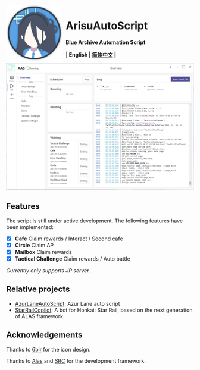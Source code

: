 <img width="150" height="150" align="left" style="float: left; margin: 0 10px 0 0;" alt="AAS icon" src="docs/resources/aas_icon.svg"/>

# ArisuAutoScript

**Blue Archive Automation Script**

**| English | [简体中文](README.md) |**

![gui_en.png](docs/resources/gui_en.png)

## Features

The script is still under active development. The following features have been implemented:

- [x] **Cafe** Claim rewards / Interact / Second cafe
- [x] **Circle** Claim AP
- [x] **Mailbox** Claim rewards
- [x] **Tactical Challenge** Claim rewards / Auto battle

_Currently only supports JP server._

## Relative projects

- [AzurLaneAutoScript](https://github.com/LmeSzinc/AzurLaneAutoScript): Azur Lane auto script
- [StarRailCopilot](https://github.com/LmeSzinc/StarRailCopilot): A bot for Honkai: Star Rail, based on the next
  generation of ALAS framework.

## Acknowledgements

Thanks to [6bir](https://github.com/6bir) for the icon design.

Thanks to [Alas](https://github.com/LmeSzinc/AzurLaneAutoScript) and [SRC](https://github.com/LmeSzinc/StarRailCopilot)
for the development framework.
